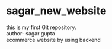 # sagar_new_website
this is my first Git repository.
<br>
author- sagar gupta
<br>
ecommerce website by using backend
